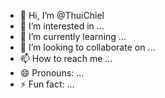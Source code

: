 - 👋 Hi, I’m @ThuiChiel
- 👀 I’m interested in ...
- 🌱 I’m currently learning ...
- 💞️ I’m looking to collaborate on ...
- 📫 How to reach me ...
- 😄 Pronouns: ...
- ⚡ Fun fact: ...

<!---
ThuiChiel/ThuiChiel is a ✨ special ✨ repository because its `README.md` (this file) appears on your GitHub profile.
You can click the Preview link to take a look at your changes.
--->
